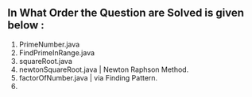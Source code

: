 ## In What Order the Question are Solved is given below : 

1. PrimeNumber.java
2. FindPrimeInRange.java
3. squareRoot.java
4. newtonSquareRoot.java    | Newton Raphson Method.
5. factorOfNumber.java      | via Finding Pattern.
6. 